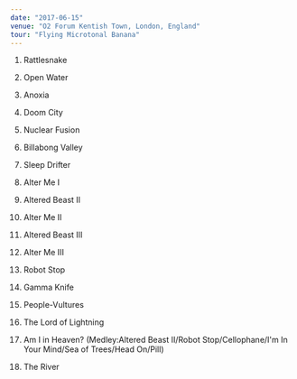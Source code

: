 ```yaml
---
date: "2017-06-15"
venue: "O2 Forum Kentish Town, London, England"
tour: "Flying Microtonal Banana"
---
```



 1. Rattlesnake

 2. Open Water

 3. Anoxia

 4. Doom City

 5. Nuclear Fusion

 6. Billabong Valley

 7. Sleep Drifter

 8. Alter Me I

 9. Altered Beast II

10. Alter Me II

11. Altered Beast III

12. Alter Me III

13. Robot Stop

14. Gamma Knife

15. People-Vultures

16. The Lord of Lightning

17. Am I in Heaven?
    (Medley:Altered Beast II/Robot Stop/Cellophane/I'm In Your Mind/Sea
    of Trees/Head On/Pill)

18. The River


